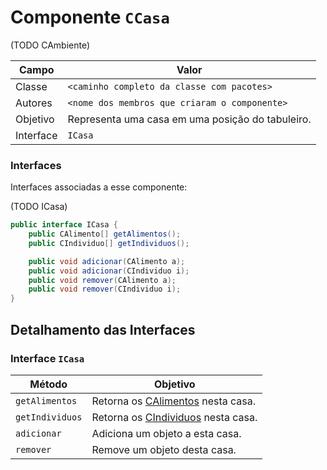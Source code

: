 # Componente `CCasa`

(TODO CAmbiente)

Campo | Valor
----- | -----
Classe | `<caminho completo da classe com pacotes>`
Autores | `<nome dos membros que criaram o componente>`
Objetivo | Representa uma casa em uma posição do tabuleiro.
Interface | `ICasa`

### Interfaces

Interfaces associadas a esse componente:

(TODO ICasa)

```java
public interface ICasa {
    public CAlimento[] getAlimentos();
    public CIndividuo[] getIndividuos();

    public void adicionar(CAlimento a);
    public void adicionar(CIndividuo i);
    public void remover(CAlimento a);
    public void remover(CIndividuo i);
}
```

## Detalhamento das Interfaces

### Interface `ICasa`

Método | Objetivo
------ | --------
`getAlimentos` | Retorna os [CAlimentos](CAlimento.md) nesta casa.
`getIndividuos` | Retorna os [CIndividuos](CIndividuo.md) nesta casa.
`adicionar` | Adiciona um objeto a esta casa.
`remover` | Remove um objeto desta casa.
